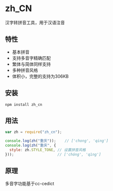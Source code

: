 # zh_CN
汉字转拼音工具，用于汉语注音

## 特性

+ 基本拼音
+ 支持多音字精确匹配
+ 繁体与简体同样支持
+ 多种拼音风格
+ 体积小，完整的支持为306KB

## 安装

```
npm install zh_cn
```

## 用法

```js
var zh = require("zh_cn");

console.log(zh("重庆"));    // ['chong', 'qing']
console.log(zh("重庆", {
  style: zh.STYLE_TONE, // 设置拼音风格
}));                    // ['chóng', 'qìng']
```

## 原理

多音字功能基于cc-cedict